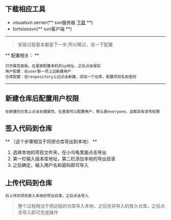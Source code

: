 ## 下载相应工具 ##
- visualsvn server(** svn服务器 [下载](http://tortoisesvn.net/downloads.html) **)
- tortoisesvn(** svn客户端 **)
----
> 安装过程基本都是下一步,所以略过，说一下配置

** 配置相关： **
```
打开属性面板，在里面配置本机的ip地址，之后点击保存
用户配置：在user那一项上边新建用户
仓库配置：在respository上边点击新建，添加一个仓库，配置项目名和密码
```
---
## 新建仓库后配置用户权限 ##
```
在新建的仓库上点击右键属性，在里面可以配置用户，默认是everyone，且都具有读写权限
```
## 签入代码到仓库 ##
** （这个步骤相当于将把仓库导出到本地） **
1. 选择本地的项目文件夹，在小乌龟里面点击导出
2. 第一栏输入版本库地址，第二栏添加本地的导出目录
3. 之后确定，输入用户名和密码即可导入
## 上传代码到仓库 ##  
```
将上传的项目放入本地的导出目录，之后点击导入
```

> 整个过程相当于把远程的仓库导入本地，之后在将导入的放入仓库，之后点击导入即可完成操作